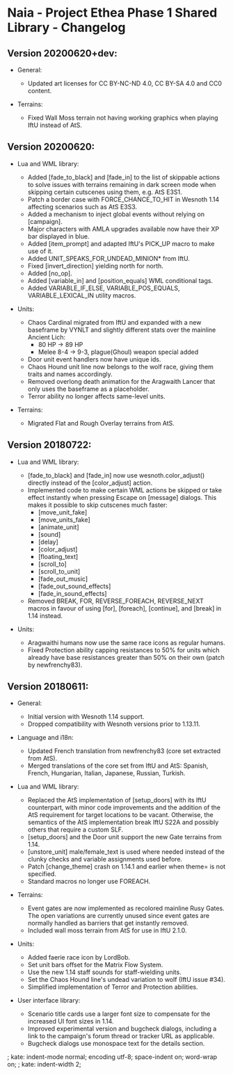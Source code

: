Naia - Project Ethea Phase 1 Shared Library - Changelog
=======================================================

Version 20200620+dev:
---------------------
* General:
  * Updated art licenses for CC BY-NC-ND 4.0, CC BY-SA 4.0 and CC0 content.

* Terrains:
  * Fixed Wall Moss terrain not having working graphics when playing IftU
    instead of AtS.


Version 20200620:
-----------------
* Lua and WML library:
  * Added [fade_to_black] and [fade_in] to the list of skippable actions to
    solve issues with terrains remaining in dark screen mode when skipping
    certain cutscenes using them, e.g. AtS E3S1.
  * Patch a border case with FORCE_CHANCE_TO_HIT in Wesnoth 1.14 affecting
    scenarios such as AtS E3S3.
  * Added a mechanism to inject global events without relying on [campaign].
  * Major characters with AMLA upgrades available now have their XP bar
    displayed in blue.
  * Added [item_prompt] and adapted IftU's PICK_UP macro to make use of it.
  * Added UNIT_SPEAKS_FOR_UNDEAD_MINION* from IftU.
  * Fixed [invert_direction] yielding north for north.
  * Added [no_op].
  * Added [variable_in] and [position_equals] WML conditional tags.
  * Added VARIABLE_IF_ELSE, VARIABLE_POS_EQUALS, VARIABLE_LEXICAL_IN utility
    macros.

* Units:
  * Chaos Cardinal migrated from IftU and expanded with a new baseframe by
    VYNLT and slightly different stats over the mainline Ancient Lich:
    * 80 HP -> 89 HP
    * Melee 8-4 -> 9-3, plague(Ghoul) weapon special added
  * Door unit event handlers now have unique ids.
  * Chaos Hound unit line now belongs to the wolf race, giving them traits and
    names accordingly.
  * Removed overlong death animation for the Aragwaith Lancer that only uses
    the baseframe as a placeholder.
  * Terror ability no longer affects same-level units.

* Terrains:
  * Migrated Flat and Rough Overlay terrains from AtS.


Version 20180722:
-----------------
* Lua and WML library:
  * [fade_to_black] and [fade_in] now use wesnoth.color_adjust() directly
    instead of the [color_adjust] action.
  * Implemented code to make certain WML actions be skipped or take effect
    instantly when pressing Escape on [message] dialogs. This makes it possible
    to skip cutscenes much faster:
      * [move_unit_fake]
      * [move_units_fake]
      * [animate_unit]
      * [sound]
      * [delay]
      * [color_adjust]
      * [floating_text]
      * [scroll_to]
      * [scroll_to_unit]
      * [fade_out_music]
      * [fade_out_sound_effects]
      * [fade_in_sound_effects]
  * Removed BREAK, FOR, REVERSE_FOREACH, REVERSE_NEXT macros in favour of
    using [for], [foreach], [continue], and [break] in 1.14 instead.

* Units:
  * Aragwaithi humans now use the same race icons as regular humans.
  * Fixed Protection ability capping resistances to 50% for units which already
    have base resistances greater than 50% on their own (patch by newfrenchy83).


Version 20180611:
-----------------
* General:
  * Initial version with Wesnoth 1.14 support.
  * Dropped compatibility with Wesnoth versions prior to 1.13.11.

* Language and i18n:
  * Updated French translation from newfrenchy83 (core set extracted from
    AtS).
  * Merged translations of the core set from IftU and AtS: Spanish, French,
    Hungarian, Italian, Japanese, Russian, Turkish.

* Lua and WML library:
  * Replaced the AtS implementation of [setup_doors] with its IftU counterpart,
    with minor code improvements and the addition of the AtS requirement for
    target locations to be vacant. Otherwise, the semantics of the AtS
    implementation break IftU S22A and possibly others that require a custom
    SLF.
  * [setup_doors] and the Door unit support the new Gate terrains from 1.14.
  * [unstore_unit] male/female_text is used where needed instead of the clunky
    checks and variable assignments used before.
  * Patch [change_theme] crash on 1.14.1 and earlier when theme= is not
    specified.
  * Standard macros no longer use FOREACH.

* Terrains:
  * Event gates are now implemented as recolored mainline Rusy Gates. The open
    variations are currently unused since event gates are normally handled as
    barriers that get instantly removed.
  * Included wall moss terrain from AtS for use in IftU 2.1.0.

* Units:
  * Added faerie race icon by LordBob.
  * Set unit bars offset for the Matrix Flow System.
  * Use the new 1.14 staff sounds for staff-wielding units.
  * Set the Chaos Hound line's undead variation to wolf (IftU issue #34).
  * Simplified implementation of Terror and Protection abilities.

* User interface library:
  * Scenario title cards use a larger font size to compensate for the increased
    UI font sizes in 1.14.
  * Improved experimental version and bugcheck dialogs, including a link to the
    campaign's forum thread or tracker URL as applicable.
  * Bugcheck dialogs use monospace text for the details section.


; kate: indent-mode normal; encoding utf-8; space-indent on; word-wrap on;
; kate: indent-width 2;
